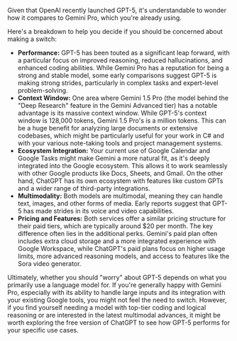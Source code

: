 Given that OpenAI recently launched GPT-5, it's understandable to wonder how it compares to Gemini Pro, which you're already using.

Here's a breakdown to help you decide if you should be concerned about making a switch:

* **Performance:** GPT-5 has been touted as a significant leap forward, with a particular focus on improved reasoning, reduced hallucinations, and enhanced coding abilities. While Gemini Pro has a reputation for being a strong and stable model, some early comparisons suggest GPT-5 is making strong strides, particularly in complex tasks and expert-level problem-solving.
* **Context Window:** One area where Gemini 1.5 Pro (the model behind the "Deep Research" feature in the Gemini Advanced tier) has a notable advantage is its massive context window. While GPT-5's context window is 128,000 tokens, Gemini 1.5 Pro's is a million tokens. This can be a huge benefit for analyzing large documents or extensive codebases, which might be particularly useful for your work in C# and with your various note-taking tools and project management systems.
* **Ecosystem Integration:** Your current use of Google Calendar and Google Tasks might make Gemini a more natural fit, as it's deeply integrated into the Google ecosystem. This allows it to work seamlessly with other Google products like Docs, Sheets, and Gmail. On the other hand, ChatGPT has its own ecosystem with features like custom GPTs and a wider range of third-party integrations.
* **Multimodality:** Both models are multimodal, meaning they can handle text, images, and other forms of media. Early reports suggest that GPT-5 has made strides in its voice and video capabilities.
* **Pricing and Features:** Both services offer a similar pricing structure for their paid tiers, which are typically around $20 per month. The key difference often lies in the additional perks. Gemini's paid plan often includes extra cloud storage and a more integrated experience with Google Workspace, while ChatGPT's paid plans focus on higher usage limits, more advanced reasoning models, and access to features like the Sora video generator.

Ultimately, whether you should "worry" about GPT-5 depends on what you primarily use a language model for. If you're generally happy with Gemini Pro, especially with its ability to handle large inputs and its integration with your existing Google tools, you might not feel the need to switch. However, if you find yourself needing a model with top-tier coding and logical reasoning or are interested in the latest multimodal advances, it might be worth exploring the free version of ChatGPT to see how GPT-5 performs for your specific use cases.